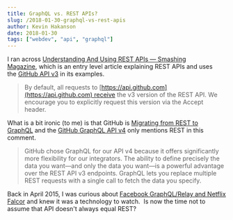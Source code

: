 ```yaml
---
title: GraphQL vs. REST APIs?
slug: /2018-01-30-graphql-vs-rest-apis
author: Kevin Hakanson
date: 2018-01-30
tags: ["webdev", "api", "graphql"]
---
```

I ran across [Understanding And Using REST APIs — Smashing Magazine](https://www.smashingmagazine.com/2018/01/understanding-using-rest-api/), which is an entry level article explaining REST APIs and uses the [GitHub API v3](https://developer.github.com/v3/) in its examples.

> By default, all requests to [https://api.github.com](https://api.github.com) receive the v3 version of the REST API. We encourage you to explicitly request this version via the Accept header.

What is a bit ironic (to me) is that GitHub is [Migrating from REST to GraphQL](https://developer.github.com/v4/guides/migrating-from-rest/) and the [GitHub GraphQL API v4](https://developer.github.com/v4/) only mentions REST in this comment.

> GitHub chose GraphQL for our API v4 because it offers significantly more flexibility for our integrators. The ability to define precisely the data you want—and only the data you want—is a powerful advantage over the REST API v3 endpoints. GraphQL lets you replace multiple REST requests with a single call to fetch the data you specify.

Back in April 2015, I was curious about [Facebook GraphQL/Relay and Netflix Falcor](../2015-04-01-facebook-graphqlrelay-and-netflix-falcor) and knew it was a technology to watch.  Is now the time not to assume that API doesn't always equal REST?